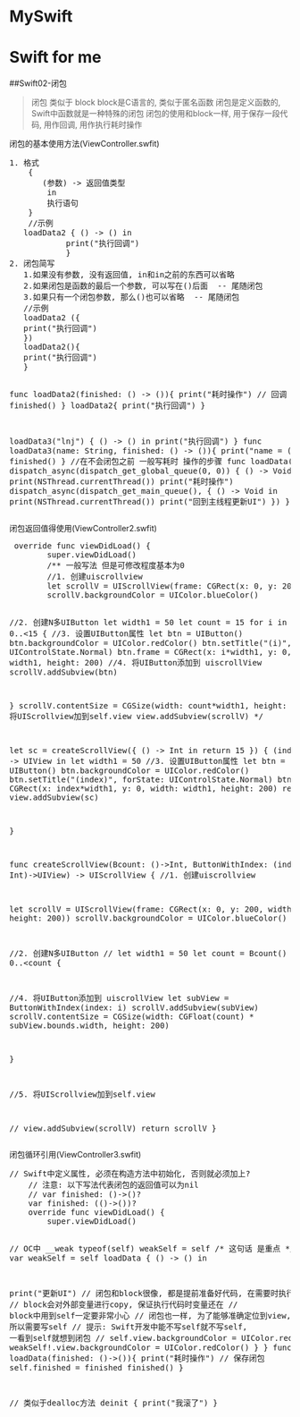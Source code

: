 # MySwift
Swift for me
====
##Swift02-闭包
>闭包 类似于 block
            block是C语言的, 类似于匿名函数
            闭包是定义函数的, Swift中函数就是一种特殊的闭包
            闭包的使用和block一样, 用于保存一段代码, 用作回调, 用作执行耗时操作
            
<p>闭包的基本使用方法(ViewController.swfit)
<pre>
1. 格式
	{
       (参数) -> 返回值类型
        in
       	执行语句
    }
    //示例
   loadData2 { () -> () in
            print("执行回调")
            }
2. 闭包简写
   1.如果没有参数, 没有返回值, in和in之前的东西可以省略
   2.如果闭包是函数的最后一个参数, 可以写在()后面  -- 尾随闭包
   3.如果只有一个闭包参数, 那么()也可以省略  -- 尾随闭包
   //示例
   loadData2 ({
   print("执行回调")
   })
   loadData2(){
   print("执行回调")
   }
   
   func loadData2(finished: () -> ()){
            print("耗时操作")
              // 回调
            finished()
 	}
   loadData2{
   print("执行回调")
   }
   
   
   loadData3("lnj") { () -> () in
   print("执行回调")
   }
   func loadData3(name: String, finished: () -> ()){
            print("name = \(name)")
            finished()
        }
   //在不会闭包之前 一般写耗时 操作的步骤
    func loadData(){
            dispatch_async(dispatch_get_global_queue(0, 0)) { () -> Void in
                print(NSThread.currentThread())
                print("耗时操作")
                dispatch_async(dispatch_get_main_queue(), { () -> Void in
                    print(NSThread.currentThread())
                    print("回到主线程更新UI")
                })
            }
        }
</pre>

<p>闭包返回值得使用(ViewController2.swfit)
<pre>
 override func viewDidLoad() {
        super.viewDidLoad()
        /** 一般写法 但是可修改程度基本为0
        //1. 创建uiscrollview
        let scrollV = UIScrollView(frame: CGRect(x: 0, y: 200, width: 375, height: 200))
        scrollV.backgroundColor = UIColor.blueColor()
        
   //2. 创建N多UIButton
        let width1 = 50
        let count = 15
        for i in 0..<15
        {
        //3. 设置UIButton属性
        let btn = UIButton()
        btn.backgroundColor = UIColor.redColor()
        btn.setTitle("\(i)", forState: UIControlState.Normal)
        btn.frame = CGRect(x: i*width1, y: 0, width: width1, height: 200)
        //4. 将UIButton添加到 uiscrollView
        scrollV.addSubview(btn)
        
   }
        scrollV.contentSize = CGSize(width: count*width1, height: 200)
        //5. 将UIScrollview加到self.view
        view.addSubview(scrollV)
        */
        
  let sc = createScrollView({ () -> Int in
            return 15
            }) { (index) -> UIView in
                let width1 = 50
                //3. 设置UIButton属性
                let btn = UIButton()
                btn.backgroundColor = UIColor.redColor()
                btn.setTitle("\(index)", forState: UIControlState.Normal)
                btn.frame = CGRect(x: index*width1, y: 0, width: width1, height: 200)
                return btn
        }
        view.addSubview(sc)
        
}
    
   func createScrollView(Bcount: ()->Int, ButtonWithIndex: (index: Int)->UIView) -> UIScrollView
    {
        //1. 创建uiscrollview
        
   let scrollV = UIScrollView(frame: CGRect(x: 0, y: 200, width: 375, height: 200))
        scrollV.backgroundColor = UIColor.blueColor()
        
   //2. 创建N多UIButton
//        let width1 = 50
        let count = Bcount()
        for i in 0..<count
        {
            
   //4. 将UIButton添加到 uiscrollView
            let subView = ButtonWithIndex(index: i)
            scrollV.addSubview(subView)
            scrollV.contentSize = CGSize(width: CGFloat(count) * subView.bounds.width, height: 200)
            
}
        
   //5. 将UIScrollview加到self.view
        
//        view.addSubview(scrollV)
        return scrollV
    }
</pre>

<p>闭包循环引用(ViewController3.swfit)
<pre>
// Swift中定义属性, 必须在构造方法中初始化, 否则就必须加上?
    // 注意: 以下写法代表闭包的返回值可以为nil
    // var finished: ()->()?
    var finished: (()->())?
    override func viewDidLoad() {
        super.viewDidLoad()
        
   // OC中 __weak typeof(self) weakSelf = self
        /* 这句话 是重点 */weak var weakSelf = self
        loadData { () -> () in
            
 print("更新UI")
            // 闭包和block很像, 都是提前准备好代码, 在需要时执行
            // block会对外部变量进行copy, 保证执行代码时变量还在
            // block中用到self一定要非常小心
            // 闭包也一样, 为了能够准确定位到view, 所以需要写self
            // 提示: Swift开发中能不写self就不写self, 一看到self就想到闭包
//            self.view.backgroundColor = UIColor.redColor()
            weakSelf!.view.backgroundColor = UIColor.redColor()
        }
    }
    func loadData(finished: ()->()){
        print("耗时操作")
        // 保存闭包
        self.finished = finished
        finished()
    }
    
  // 类似于dealloc方法
    deinit
    {
        print("我滚了")
    }
</pre>
